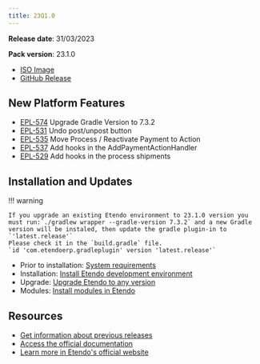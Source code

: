 ```yaml
---
title: 23Q1.0
---
```

**Release date**: 31/03/2023

**Pack version**: 23.1.0
- [ISO Image](https://etendo-appliances.s3.eu-west-1.amazonaws.com/etendo/iso/etendo-23Q1.3.iso)
- [GitHub Release](https://github.com/etendosoftware/etendo_core/releases/tag/23.1.0)

## New Platform Features

- [EPL-574](/docs.etendo.software/about/release-notes/details/23Q1-0-details#epl-574) Upgrade Gradle Version to 7.3.2
- [EPL-531](/docs.etendo.software/about/release-notes/details/23Q1-0-details#epl-531) Undo post/unpost button
- [EPL-535](/docs.etendo.software/about/release-notes/details/23Q1-0-details#epl-535) Move Process / Reactivate Payment to Action
- [EPL-537](/docs.etendo.software/about/release-notes/details/23Q1-0-details#epl-537) Add hooks in the AddPaymentActionHandler
- [EPL-529](/docs.etendo.software/about/release-notes/details/23Q1-0-details#epl-529) Add hooks in the process shipments


## Installation and Updates

!!! warning

    If you upgrade an existing Etendo environment to 23.1.0 version you must run:`./gradlew wrapper --gradle-version 7.3.2` and a new Gradle version will be instaled, then update the gradle plugin-in to `'latest.release'`
    Please check it in the `build.gradle` file.
    `id 'com.etendoerp.gradleplugin' version 'latest.release'`

-   Prior to installation: [System requirements](/technical-documentation/etendo-environment/requirements-and-tools/requirements)
-   Installation: [Install Etendo development environment](https://docs.etendo.software/en/technical-documentation/etendo-environment/setup-and-upgrade/installation/install-etendo-development-environment)
-   Upgrade: [Upgrade Etendo to any version](https://docs.etendo.software/en/technical-documentation/etendo-environment/setup-and-upgrade/installation/upgrade-etendo-to-any-version)
-   Modules: [Install modules in Etendo](https://docs.etendo.software/en/technical-documentation/etendo-environment/setup-and-upgrade/modules/install-modules-in-etendo)

## Resources

-   [Get information about previous releases](https://docs.etendo.software/en/Release-notes)
-   [Access the official documentation](https://docs.etendo.software)
-   [Learn more in Etendo's official website](https://etendo.software)
